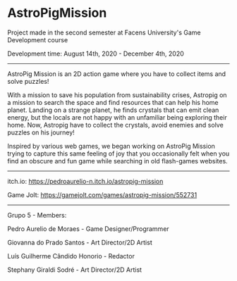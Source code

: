 # AstroPigMission
Project made in the second semester at Facens University's Game Development course

Development time: August 14th, 2020 - December 4th, 2020


****************************************


AstroPig Mission is an 2D action game where you have to collect items and solve puzzles!

With a mission to save his population from sustainability crises, Astropig on a mission to search the space and find resources that can help his home planet. Landing on a strange planet, he finds crystals that can emit clean energy, but the locals are not happy with an unfamiliar being exploring their home. Now, Astropig have to collect the crystals, avoid enemies and solve puzzles on his journey!

Inspired by various web games, we began working on AstroPig Mission trying to capture this same feeling of joy that you occasionally felt when you find an obscure and fun game while searching in old flash-games websites.




****************************************



itch.io: https://pedroaurelio-n.itch.io/astropig-mission


Game Jolt: https://gamejolt.com/games/astropig-mission/552731


****************************************


Grupo 5 - Members:

Pedro Aurelio de Moraes - Game Designer/Programmer

Giovanna do Prado Santos - Art Director/2D Artist

Luís Guilherme Cândido Honorio - Redactor

Stephany Giraldi Sodré - Art Director/2D Artist
